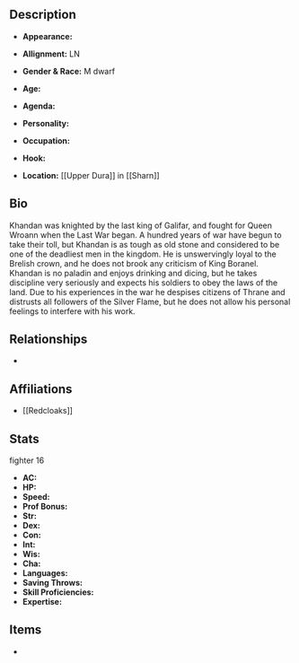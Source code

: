 ## Description
- **Appearance:** 

- **Allignment:** LN

- **Gender & Race:** M dwarf

- **Age:** 

- **Agenda:** 

- **Personality:** 

- **Occupation:** 

- **Hook:** 

- **Location:** [[Upper Dura]] in [[Sharn]]

## Bio
Khandan was knighted by the last king of Galifar, and fought for Queen Wroann when the Last War began. A hundred years of war have begun to take their toll, but Khandan is as tough as old stone and considered to be one of the deadliest men in the kingdom. He is unswervingly loyal to the Brelish crown, and he does not brook any criticism of King Boranel. Khandan is no paladin and enjoys drinking and dicing, but he takes discipline very seriously and expects his soldiers to obey the laws of the land. Due to his experiences in the war he despises citizens of Thrane and distrusts all followers of the Silver Flame, but he does not allow his personal feelings to interfere with his work.

## Relationships
- 

## Affiliations
- [[Redcloaks]]

## Stats
fighter 16
- **AC:** 
- **HP:** 
- **Speed:** 
- **Prof Bonus:** 
- **Str:** 
- **Dex:** 
- **Con:** 
- **Int:** 
- **Wis:** 
- **Cha:** 
- **Languages:** 
- **Saving Throws:** 
- **Skill Proficiencies:** 
- **Expertise:** 


## Items
- 

